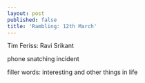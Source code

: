 ```yaml
---
layout: post
published: false
title: 'Rambling: 12th March'
---
```

Tim Feriss: Ravi Srikant

phone snatching incident 

filler words: interesting and other things in life

